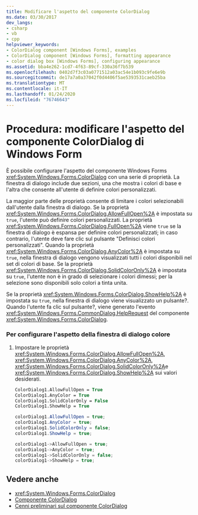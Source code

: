 ```yaml
---
title: Modificare l'aspetto del componente ColorDialog
ms.date: 03/30/2017
dev_langs:
- csharp
- vb
- cpp
helpviewer_keywords:
- ColorDialog component [Windows Forms], examples
- ColorDialog component [Windows Forms], formatting appearance
- color dialog box [Windows Forms], configuring appearance
ms.assetid: bba4e262-1cd7-4f63-89cf-330a36f7b539
ms.openlocfilehash: 0402d7f3c03a0771512a03ac54e1b093c9fe6e9b
ms.sourcegitcommit: de17a7a0a37042f0d4406f5ae5393531caeb25ba
ms.translationtype: MT
ms.contentlocale: it-IT
ms.lasthandoff: 01/24/2020
ms.locfileid: "76746643"
---
```

# <a name="how-to-change-the-appearance-of-the-windows-forms-colordialog-component"></a>Procedura: modificare l'aspetto del componente ColorDialog di Windows Form
È possibile configurare l'aspetto del componente Windows Forms <xref:System.Windows.Forms.ColorDialog> con una serie di proprietà. La finestra di dialogo include due sezioni, una che mostra i colori di base e l'altra che consente all'utente di definire colori personalizzati.  
  
 La maggior parte delle proprietà consente di limitare i colori selezionabili dall'utente dalla finestra di dialogo. Se la proprietà <xref:System.Windows.Forms.ColorDialog.AllowFullOpen%2A> è impostata su `true`, l'utente può definire colori personalizzati. La proprietà <xref:System.Windows.Forms.ColorDialog.FullOpen%2A> viene `true` se la finestra di dialogo è espansa per definire colori personalizzati; in caso contrario, l'utente deve fare clic sul pulsante "Definisci colori personalizzati". Quando la proprietà <xref:System.Windows.Forms.ColorDialog.AnyColor%2A> è impostata su `true`, nella finestra di dialogo vengono visualizzati tutti i colori disponibili nel set di colori di base. Se la proprietà <xref:System.Windows.Forms.ColorDialog.SolidColorOnly%2A> è impostata su `true`, l'utente non è in grado di selezionare i colori dimessi; per la selezione sono disponibili solo colori a tinta unita.  
  
 Se la proprietà <xref:System.Windows.Forms.ColorDialog.ShowHelp%2A> è impostata su `true`, nella finestra di dialogo viene visualizzato un pulsante?. Quando l'utente fa clic sul pulsante?, viene generato l'evento <xref:System.Windows.Forms.CommonDialog.HelpRequest> del componente <xref:System.Windows.Forms.ColorDialog>.  
  
### <a name="to-configure-the-appearance-of-the-color-dialog-box"></a>Per configurare l'aspetto della finestra di dialogo colore  
  
1. Impostare le proprietà <xref:System.Windows.Forms.ColorDialog.AllowFullOpen%2A>, <xref:System.Windows.Forms.ColorDialog.AnyColor%2A>, <xref:System.Windows.Forms.ColorDialog.SolidColorOnly%2A>e <xref:System.Windows.Forms.ColorDialog.ShowHelp%2A> sui valori desiderati.  
  
    ```vb  
    ColorDialog1.AllowFullOpen = True  
    ColorDialog1.AnyColor = True  
    ColorDialog1.SolidColorOnly = False  
    ColorDialog1.ShowHelp = True  
    ```  
  
    ```csharp  
    colorDialog1.AllowFullOpen = true;  
    colorDialog1.AnyColor = true;  
    colorDialog1.SolidColorOnly = false;  
    colorDialog1.ShowHelp = true;  
    ```  
  
    ```cpp  
    colorDialog1->AllowFullOpen = true;  
    colorDialog1->AnyColor = true;  
    colorDialog1->SolidColorOnly = false;  
    colorDialog1->ShowHelp = true;  
    ```  
  
## <a name="see-also"></a>Vedere anche

- <xref:System.Windows.Forms.ColorDialog>
- [Componente ColorDialog](colordialog-component-windows-forms.md)
- [Cenni preliminari sul componente ColorDialog](colordialog-component-overview-windows-forms.md)
